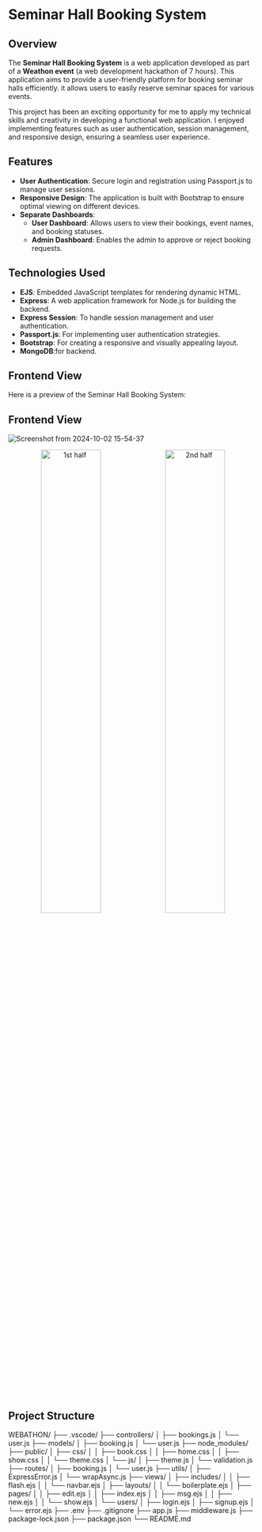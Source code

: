 # Seminar Hall Booking System

## Overview

The **Seminar Hall Booking System** is a web application developed as part of a **Weathon event** (a web development hackathon of 7 hours). This application aims to provide a user-friendly platform for booking seminar halls efficiently. it allows users to easily reserve seminar spaces for various events.

This project has been an exciting opportunity for me to apply my technical skills and creativity in developing a functional web application. I enjoyed implementing features such as user authentication, session management, and responsive design, ensuring a seamless user experience.

## Features

- **User Authentication**: Secure login and registration using Passport.js to manage user sessions.
- **Responsive Design**: The application is built with Bootstrap to ensure optimal viewing on different devices.
- **Separate Dashboards**:
  - **User Dashboard**: Allows users to view their bookings, event names, and booking statuses.
  - **Admin Dashboard**: Enables the admin to approve or reject booking requests.

## Technologies Used

- **EJS**: Embedded JavaScript templates for rendering dynamic HTML.
- **Express**: A web application framework for Node.js for building the backend.
- **Express Session**: To handle session management and user authentication.
- **Passport.js**: For implementing user authentication strategies.
- **Bootstrap**: For creating a responsive and visually appealing layout.
- **MongoDB**:for backend.

## Frontend View

Here is a preview of the Seminar Hall Booking System:
## Frontend View

![Screenshot from 2024-10-02 15-54-37](https://github.com/user-attachments/assets/591a5568-1a9d-43a5-b636-42fbdd3332fb) 
<div align="center">
  <img src="https://github.com/user-attachments/assets/0a67df27-73ee-439c-887b-6243a83ffbfd" alt="1st half" width="49%">
  <img src="https://github.com/user-attachments/assets/11c83085-d6c5-49d0-81e5-f6f93472713e" alt="2nd half" width="49%">
</div>

## Project Structure

WEBATHON/
├── .vscode/
├── controllers/
│   ├── bookings.js
│   └── user.js
├── models/
│   ├── booking.js
│   └── user.js
├── node_modules/
├── public/
│   ├── css/
│   │   ├── book.css
│   │   ├── home.css
│   │   ├── show.css
│   │   └── theme.css
│   └── js/
│       ├── theme.js
│       └── validation.js
├── routes/
│   ├── booking.js
│   └── user.js
├── utils/
│   ├── ExpressError.js
│   └── wrapAsync.js
├── views/
│   ├── includes/
│   │   ├── flash.ejs
│   │   └── navbar.ejs
│   ├── layouts/
│   │   └── boilerplate.ejs
│   ├── pages/
│   │   ├── edit.ejs
│   │   ├── index.ejs
│   │   ├── msg.ejs
│   │   ├── new.ejs
│   │   └── show.ejs
│   └── users/
│       ├── login.ejs
│       ├── signup.ejs
│       └── error.ejs
├── .env
├── .gitignore
├── app.js
├── middleware.js
├── package-lock.json
├── package.json
└── README.md

